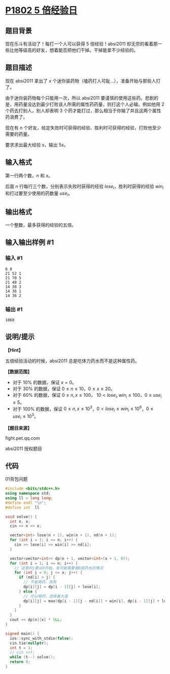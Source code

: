 # [P1802 5 倍经验日](https://www.luogu.com.cn/problem/P1802)

## 题目背景

现在乐斗有活动了！每打一个人可以获得 5 倍经验！absi2011 却无奈的看着那一些比他等级高的好友，想着能否把他们干掉。干掉能拿不少经验的。

## 题目描述

现在 absi2011 拿出了 $x$ 个迷你装药物（嗑药打人可耻…），准备开始与那些人打了。

由于迷你装药物每个只能用一次，所以 absi2011 要谨慎的使用这些药。悲剧的是，用药量没达到最少打败该人所需的属性药药量，则打这个人必输。例如他用 $2$ 个药去打别人，别人却表明 $3$ 个药才能打过，那么相当于你输了并且这两个属性药浪费了。

现在有 $n$ 个好友，给定失败时可获得的经验、胜利时可获得的经验，打败他至少需要的药量。

要求求出最大经验 $s$，输出 $5s$。

## 输入格式

第一行两个数，$n$ 和 $x$。

后面 $n$ 行每行三个数，分别表示失败时获得的经验 $\mathit{lose}_i$，胜利时获得的经验 $\mathit{win}_i$ 和打过要至少使用的药数量 $\mathit{use}_i$。

## 输出格式

一个整数，最多获得的经验的五倍。

## 输入输出样例 #1

### 输入 #1

```
6 8
21 52 1
21 70 5
21 48 2
14 38 3
14 36 1
14 36 2
```

### 输出 #1

```
1060
```

## 说明/提示

**【Hint】**

五倍经验活动的时候，absi2011 总是吃体力药水而不是这种属性药。

**【数据范围】**

- 对于 $10\%$ 的数据，保证 $x=0$。
- 对于 $30\%$ 的数据，保证 $0\le n\le 10$，$0\le x\le 20$。
- 对于 $60\%$ 的数据，保证 $0\le n,x\le 100$， $10<lose_i,win_i\le 100$，$0\le use_i\le 5$。
- 对于 $100\%$ 的数据，保证 $0\le n,x\le 10^3$，$0<lose_i\le win_i\le 10^6$，$0\le use_i\le 10^3$。

**【题目来源】**

fight.pet.qq.com

absi2011 授权题目

## 代码

01背包问题

```cpp
#include <bits/stdc++.h>
using namespace std;
using ll = long long;
#define endl "\n";
#define int  ll

void solve() {
  int n, x;
  cin >> n >> x;

  vector<int> lose(n + 1), win(n + 1), nd(n + 1);
  for (int i = 1; i <= n; i++) {
    cin >> lose[i] >> win[i] >> nd[i];
  }

  vector<vector<int>> dp(n + 1, vector<int>(x + 1, 0));
  for (int i = 1; i <= n; i++) {
    // 这里的j要从0开始，有可能需要喝0瓶药水的情况
    for (int j = 0; j <= x; j++) {
      if (nd[i] > j) {
        // 不能喝药，失败
        dp[i][j] = dp[i - 1][j] + lose[i];
      } else {
        // 可以喝药，选择最大值
        dp[i][j] = max(dp[i - 1][j - nd[i]] + win[i], dp[i - 1][j] + lose[i]);
      }
    }
  }
  cout << dp[n][x] * 5LL;
}

signed main() {
  ios::sync_with_stdio(false);
  cin.tie(nullptr);
  int t = 1;
  // cin >>t;
  while (t--) solve();
  return 0;
}
```

